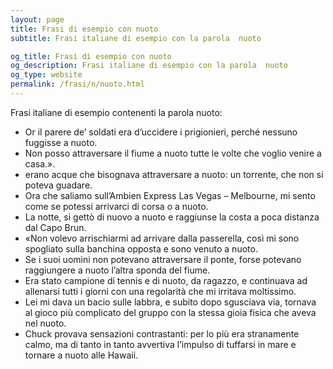 ```yaml
---
layout: page
title: Frasi di esempio con nuoto 
subtitle: Frasi italiane di esempio con la parola  nuoto

og_title: Frasi di esempio con nuoto 
og_description: Frasi italiane di esempio con la parola  nuoto
og_type: website
permalink: /frasi/n/nuoto.html
---
```


Frasi italiane di esempio contenenti la parola nuoto:


- Or il parere de’ soldati era d’uccidere i prigionieri, perché nessuno fuggisse a nuoto.
- Non posso attraversare il fiume a nuoto tutte le volte che voglio venire a casa.».
- erano acque che bisognava attraversare a nuoto: un torrente, che non si poteva guadare.
- Ora che saliamo sull’Ambien Express Las Vegas – Melbourne, mi sento come se potessi arrivarci di corsa o a nuoto.
- La notte, si gettò di nuovo a nuoto e raggiunse la costa a poca distanza dal Capo Brun.
- «Non volevo arrischiarmi ad arrivare dalla passerella, così mi sono spogliato sulla banchina opposta e sono venuto a nuoto.
- Se i suoi uomini non potevano attraversare il ponte, forse potevano raggiungere a nuoto l’altra sponda del fiume.
- Era stato campione di tennis e di nuoto, da ragazzo, e continuava ad allenarsi tutti i giorni con una regolarità che mi irritava moltissimo.
- Lei mi dava un bacio sulle labbra, e subito dopo sgusciava via, tornava al gioco più complicato del gruppo con la stessa gioia fisica che aveva nel nuoto.
- Chuck provava sensazioni contrastanti: per lo più era stranamente calmo, ma di tanto in tanto avvertiva l’impulso di tuffarsi in mare e tornare a nuoto alle Hawaii.
